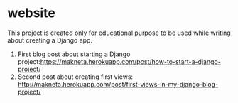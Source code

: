 # website

This project is created only for educational purpose to be used while writing about creating a Django app.

1. First blog post about starting a Django project:https://makneta.herokuapp.com/post/how-to-start-a-django-project/
2. Second post about creating first views: http://makneta.herokuapp.com/post/first-views-in-my-django-blog-project/


